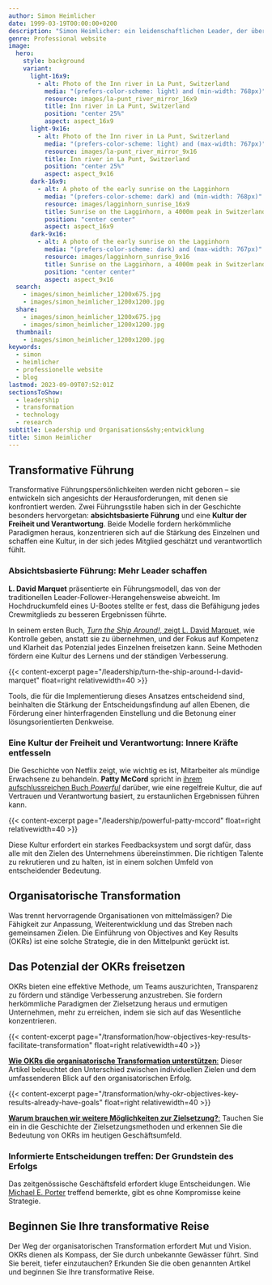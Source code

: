 ```yaml
---
author: Simon Heimlicher
date: 1999-03-19T00:00:00+0200
description: "Simon Heimlicher: ein leidenschaftlichen Leader, der über Führung, Organisationsentwicklung und Technologie schreibt"
genre: Professional website
image:
  hero:
    style: background
    variant:
      light-16x9:
        - alt: Photo of the Inn river in La Punt, Switzerland
          media: "(prefers-color-scheme: light) and (min-width: 768px)"
          resource: images/la-punt_river_mirror_16x9
          title: Inn river in La Punt, Switzerland
          position: "center 25%"
          aspect: aspect_16x9
      light-9x16:
        - alt: Photo of the Inn river in La Punt, Switzerland
          media: "(prefers-color-scheme: light) and (max-width: 767px)"
          resource: images/la-punt_river_mirror_9x16
          title: Inn river in La Punt, Switzerland
          position: "center 25%"
          aspect: aspect_9x16
      dark-16x9:
        - alt: A photo of the early sunrise on the Lagginhorn
          media: "(prefers-color-scheme: dark) and (min-width: 768px)"
          resource: images/lagginhorn_sunrise_16x9
          title: Sunrise on the Lagginhorn, a 4000m peak in Switzerland
          position: "center center"
          aspect: aspect_16x9
      dark-9x16:
        - alt: A photo of the early sunrise on the Lagginhorn
          media: "(prefers-color-scheme: dark) and (max-width: 767px)"
          resource: images/lagginhorn_sunrise_9x16
          title: Sunrise on the Lagginhorn, a 4000m peak in Switzerland
          position: "center center"
          aspect: aspect_9x16
  search:
    - images/simon_heimlicher_1200x675.jpg
    - images/simon_heimlicher_1200x1200.jpg
  share:
    - images/simon_heimlicher_1200x675.jpg
    - images/simon_heimlicher_1200x1200.jpg
  thumbnail:
    - images/simon_heimlicher_1200x1200.jpg
keywords:
  - simon
  - heimlicher
  - professionelle website
  - blog
lastmod: 2023-09-09T07:52:01Z
sectionsToShow:
  - leadership
  - transformation
  - technology
  - research
subtitle: Leadership und Organisations&shy;entwicklung
title: Simon Heimlicher
---
```


## Transformative Führung

Transformative Führungspersönlichkeiten werden nicht geboren – sie entwickeln sich angesichts der Herausforderungen, mit denen sie konfrontiert werden. Zwei Führungsstile haben sich in der Geschichte besonders hervorgetan: **absichtsbasierte Führung** und eine **Kultur der Freiheit und Verantwortung**. Beide Modelle fordern herkömmliche Paradigmen heraus, konzentrieren sich auf die Stärkung des Einzelnen und schaffen eine Kultur, in der sich jedes Mitglied geschätzt und verantwortlich fühlt.

### Absichtsbasierte Führung: Mehr Leader schaffen

**L. David Marquet** präsentierte ein Führungsmodell, das von der traditionellen Leader-Follower-Herangehensweise abweicht. Im Hochdruckumfeld eines U-Bootes stellte er fest, dass die Befähigung jedes Crewmitglieds zu besseren Ergebnissen führte.

In seinem ersten Buch, [*Turn the Ship Around!*, zeigt L. David Marquet](leadership/turn-the-ship-around-l-david-marquet), wie Kontrolle geben, anstatt sie zu übernehmen, und der Fokus auf Kompetenz und Klarheit das Potenzial jedes Einzelnen freisetzen kann. Seine Methoden fördern eine Kultur des Lernens und der ständigen Verbesserung.

{{< content-excerpt page="/leadership/turn-the-ship-around-l-david-marquet" float=right relativewidth=40 >}}

Tools, die für die Implementierung dieses Ansatzes entscheidend sind, beinhalten die Stärkung der Entscheidungsfindung auf allen Ebenen, die Förderung einer hinterfragenden Einstellung und die Betonung einer lösungsorientierten Denkweise.

### Eine Kultur der Freiheit und Verantwortung: Innere Kräfte entfesseln

Die Geschichte von Netflix zeigt, wie wichtig es ist, Mitarbeiter als mündige Erwachsene zu behandeln. **Patty McCord** spricht in [ihrem aufschlussreichen Buch *Powerful*](leadership/powerful-patty-mccord) darüber, wie eine regelfreie Kultur, die auf Vertrauen und Verantwortung basiert, zu erstaunlichen Ergebnissen führen kann.

{{< content-excerpt page="/leadership/powerful-patty-mccord" float=right relativewidth=40 >}}

Diese Kultur erfordert ein starkes Feedbacksystem und sorgt dafür, dass alle mit den Zielen des Unternehmens übereinstimmen. Die richtigen Talente zu rekrutieren und zu halten, ist in einem solchen Umfeld von entscheidender Bedeutung.

## Organisatorische Transformation

Was trennt hervorragende Organisationen von mittelmässigen? Die Fähigkeit zur Anpassung, Weiterentwicklung und das Streben nach gemeinsamen Zielen. Die Einführung von Objectives and Key Results (OKRs) ist eine solche Strategie, die in den Mittelpunkt gerückt ist.

## Das Potenzial der OKRs freisetzen

OKRs bieten eine effektive Methode, um Teams auszurichten, Transparenz zu fördern und ständige Verbesserung anzustreben. Sie fordern herkömmliche Paradigmen der Zielsetzung heraus und ermutigen Unternehmen, mehr zu erreichen, indem sie sich auf das Wesentliche konzentrieren.

{{< content-excerpt page="/transformation/how-objectives-key-results-facilitate-transformation" float=right relativewidth=40 >}}

[**Wie OKRs die organisatorische Transformation unterstützen**:](transformation/how-objectives-key-results-facilitate-transformation) Dieser Artikel beleuchtet den Unterschied zwischen individuellen Zielen und dem umfassenderen Blick auf den organisatorischen Erfolg.

{{< content-excerpt page="/transformation/why-okr-objectives-key-results-already-have-goals" float=right relativewidth=40 >}}

[**Warum brauchen wir weitere Möglichkeiten zur Zielsetzung?**:](transformation/why-okr-objectives-key-results-already-have-goals) Tauchen Sie ein in die Geschichte der Zielsetzungsmethoden und erkennen Sie die Bedeutung von OKRs im heutigen Geschäftsumfeld.

### Informierte Entscheidungen treffen: Der Grundstein des Erfolgs

Das zeitgenössische Geschäftsfeld erfordert kluge Entscheidungen. Wie [Michael E. Porter](https://de.wikipedia.org/wiki/Michael_Eugene_Porter) treffend bemerkte, gibt es ohne Kompromisse keine Strategie.

## Beginnen Sie Ihre transformative Reise

Der Weg der organisatorischen Transformation erfordert Mut und Vision. OKRs dienen als Kompass, der Sie durch unbekannte Gewässer führt. Sind Sie bereit, tiefer einzutauchen? Erkunden Sie die oben genannten Artikel und beginnen Sie Ihre transformative Reise.
